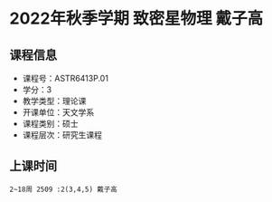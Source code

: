 # 2022年秋季学期 致密星物理 戴子高






## 课程信息

- 课程号：ASTR6413P.01
- 学分：3
- 教学类型：理论课
- 开课单位：天文学系
- 课程类别：硕士
- 课程层次：研究生课程

## 上课时间

```
2~18周 2509 :2(3,4,5) 戴子高
```


